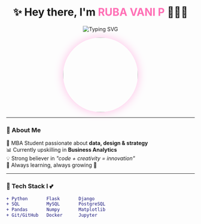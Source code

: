 <!-- 💻🌸 Girly Tech Profile Header -->
<h1 align="center">✨ Hey there, I'm <span style="color:#FF6FB5;">RUBA VANI P</span> 👩🏻‍💻</h1>

<p align="center">
  <img src="https://readme-typing-svg.demolab.com?font=Fira+Code&duration=5000&pause=1000&color=F16EB9&center=true&vCenter=true&width=600&lines=MBA+Student+%7C+Business+Analytics+Lover+📊;Pythonista+🐍+%7C+Flask+%26+Django+Developer;Always+Learning+%F0%9F%93%9A+Always+Building+%F0%9F%92%BB" alt="Typing SVG" />
</p>

<!-- Cute Avatar -->
<p align="center">
  <img src="https://github.com/user-attachments/assets/0e0fcf45-7ea5-4dd7-99ae-119b2ea8cad1" width="200" style="border-radius: 50%; box-shadow: 0 0 25px #ffbde6;" />
</p>

---

### 💖 About Me

💼 MBA Student passionate about **data, design & strategy**  
📊 Currently upskilling in **Business Analytics**  
💡 Strong believer in *"code + creativity = innovation"*  
🌈 Always learning, always growing 🌱

---

### 💬 Tech Stack I 💕

```diff
+ Python       Flask       Django
+ SQL          MySQL       PostgreSQL
+ Pandas       Numpy       Matplotlib
+ Git/GitHub   Docker      Jupyter
